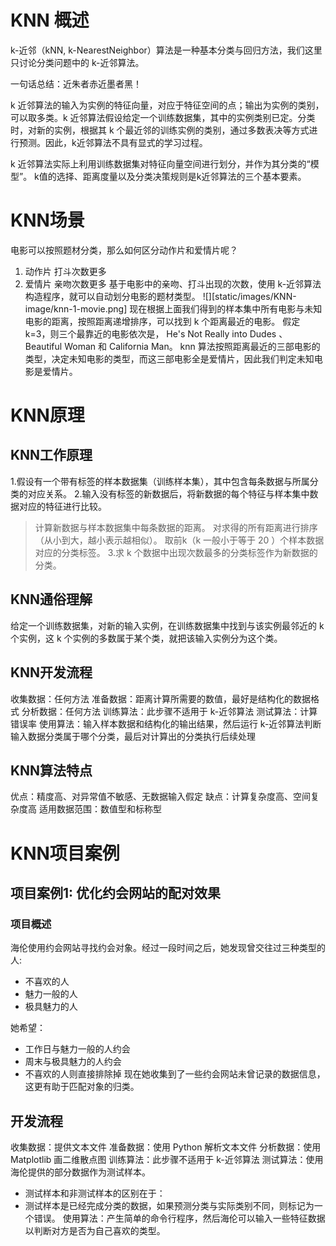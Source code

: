 # KNN 概述
k-近邻（kNN, k-NearestNeighbor）算法是一种基本分类与回归方法，我们这里只讨论分类问题中的 k-近邻算法。

一句话总结：近朱者赤近墨者黑！

k 近邻算法的输入为实例的特征向量，对应于特征空间的点；输出为实例的类别，可以取多类。k 近邻算法假设给定一个训练数据集，其中的实例类别已定。分类时，对新的实例，根据其 k 个最近邻的训练实例的类别，通过多数表决等方式进行预测。因此，k近邻算法不具有显式的学习过程。

k 近邻算法实际上利用训练数据集对特征向量空间进行划分，并作为其分类的“模型”。 k值的选择、距离度量以及分类决策规则是k近邻算法的三个基本要素。
# KNN场景
电影可以按照题材分类，那么如何区分动作片和爱情片呢？
1. 动作片  打斗次数更多
2. 爱情片  亲吻次数更多
基于电影中的亲吻、打斗出现的次数，使用 k-近邻算法构造程序，就可以自动划分电影的题材类型。
![][static/images/KNN-image/knn-1-movie.png]
现在根据上面我们得到的样本集中所有电影与未知电影的距离，按照距离递增排序，可以找到 k 个距离最近的电影。
假定 k=3，则三个最靠近的电影依次是， He's Not Really into Dudes 、 Beautiful Woman 和 California Man。
knn 算法按照距离最近的三部电影的类型，决定未知电影的类型，而这三部电影全是爱情片，因此我们判定未知电影是爱情片。
# KNN原理
## KNN工作原理
  1.假设有一个带有标签的样本数据集（训练样本集），其中包含每条数据与所属分类的对应关系。
  2.输入没有标签的新数据后，将新数据的每个特征与样本集中数据对应的特征进行比较。
>   计算新数据与样本数据集中每条数据的距离。
>   对求得的所有距离进行排序（从小到大，越小表示越相似）。
>   取前k（k 一般小于等于 20 ）个样本数据对应的分类标签。
  3.求 k 个数据中出现次数最多的分类标签作为新数据的分类。
## KNN通俗理解
给定一个训练数据集，对新的输入实例，在训练数据集中找到与该实例最邻近的 k 个实例，这 k 个实例的多数属于某个类，就把该输入实例分为这个类。
## KNN开发流程
收集数据：任何方法
准备数据：距离计算所需要的数值，最好是结构化的数据格式
分析数据：任何方法
训练算法：此步骤不适用于 k-近邻算法
测试算法：计算错误率
使用算法：输入样本数据和结构化的输出结果，然后运行 k-近邻算法判断输入数据分类属于哪个分类，最后对计算出的分类执行后续处理
## KNN算法特点
优点：精度高、对异常值不敏感、无数据输入假定
缺点：计算复杂度高、空间复杂度高
适用数据范围：数值型和标称型
# KNN项目案例
## 项目案例1: 优化约会网站的配对效果
### 项目概述
海伦使用约会网站寻找约会对象。经过一段时间之后，她发现曾交往过三种类型的人:

- 不喜欢的人
- 魅力一般的人
- 极具魅力的人

她希望：
- 工作日与魅力一般的人约会
- 周末与极具魅力的人约会
- 不喜欢的人则直接排除掉
现在她收集到了一些约会网站未曾记录的数据信息，这更有助于匹配对象的归类。
## 开发流程
收集数据：提供文本文件
准备数据：使用 Python 解析文本文件
分析数据：使用 Matplotlib 画二维散点图
训练算法：此步骤不适用于 k-近邻算法
测试算法：使用海伦提供的部分数据作为测试样本。
- 测试样本和非测试样本的区别在于：
- 测试样本是已经完成分类的数据，如果预测分类与实际类别不同，则标记为一个错误。
使用算法：产生简单的命令行程序，然后海伦可以输入一些特征数据以判断对方是否为自己喜欢的类型。
